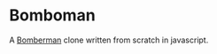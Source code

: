 # Bomboman
A [Bomberman](https://en.wikipedia.org/wiki/Bomberman) clone written from scratch in javascript.


